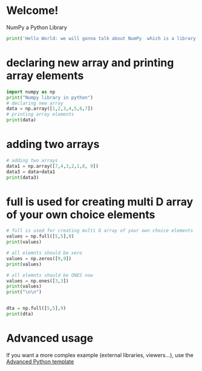 # Welcome!

NumPy  a Python Library


```python runnable
print('Hello World: we will gonna talk about NumPy  which is a library of Python!')
```


# declaring new array and  printing array elements


```python runnable
import numpy as np
print("Numpy library in python")
# declaring new array
data = np.array([1,2,3,4,5,6,7])
# printing array elements
print(data)
```


# adding two arrays
```python runnable
# adding two arrays
data1 = np.array([7,4,3,2,1,8, 9])
data3 = data+data1
print(data3)
```

# full is used for creating multi D array of your own choice elements
```python runnable
# full is used for creating multi D array of your own choice elements
values = np.full([5,5],0)
print(values)

# all elemnts should be xero
values = np.zeros([9,9])
print(values)

# all elemnts should be ONES now
values = np.ones([3,3])
print(values)
print("\n\n")


dta = np.full([5,5],9)
print(dta)
```

# Advanced usage

If you want a more complex example (external libraries, viewers...), use the [Advanced Python template](https://tech.io/select-repo/429)

